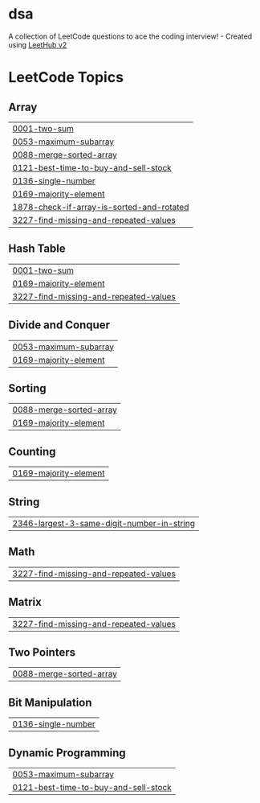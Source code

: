 # dsa
A collection of LeetCode questions to ace the coding interview! - Created using [LeetHub v2](https://github.com/arunbhardwaj/LeetHub-2.0)

<!---LeetCode Topics Start-->
# LeetCode Topics
## Array
|  |
| ------- |
| [0001-two-sum](https://github.com/mishra-khushboo/dsa/tree/master/0001-two-sum) |
| [0053-maximum-subarray](https://github.com/mishra-khushboo/dsa/tree/master/0053-maximum-subarray) |
| [0088-merge-sorted-array](https://github.com/mishra-khushboo/dsa/tree/master/0088-merge-sorted-array) |
| [0121-best-time-to-buy-and-sell-stock](https://github.com/mishra-khushboo/dsa/tree/master/0121-best-time-to-buy-and-sell-stock) |
| [0136-single-number](https://github.com/mishra-khushboo/dsa/tree/master/0136-single-number) |
| [0169-majority-element](https://github.com/mishra-khushboo/dsa/tree/master/0169-majority-element) |
| [1878-check-if-array-is-sorted-and-rotated](https://github.com/mishra-khushboo/dsa/tree/master/1878-check-if-array-is-sorted-and-rotated) |
| [3227-find-missing-and-repeated-values](https://github.com/mishra-khushboo/dsa/tree/master/3227-find-missing-and-repeated-values) |
## Hash Table
|  |
| ------- |
| [0001-two-sum](https://github.com/mishra-khushboo/dsa/tree/master/0001-two-sum) |
| [0169-majority-element](https://github.com/mishra-khushboo/dsa/tree/master/0169-majority-element) |
| [3227-find-missing-and-repeated-values](https://github.com/mishra-khushboo/dsa/tree/master/3227-find-missing-and-repeated-values) |
## Divide and Conquer
|  |
| ------- |
| [0053-maximum-subarray](https://github.com/mishra-khushboo/dsa/tree/master/0053-maximum-subarray) |
| [0169-majority-element](https://github.com/mishra-khushboo/dsa/tree/master/0169-majority-element) |
## Sorting
|  |
| ------- |
| [0088-merge-sorted-array](https://github.com/mishra-khushboo/dsa/tree/master/0088-merge-sorted-array) |
| [0169-majority-element](https://github.com/mishra-khushboo/dsa/tree/master/0169-majority-element) |
## Counting
|  |
| ------- |
| [0169-majority-element](https://github.com/mishra-khushboo/dsa/tree/master/0169-majority-element) |
## String
|  |
| ------- |
| [2346-largest-3-same-digit-number-in-string](https://github.com/mishra-khushboo/dsa/tree/master/2346-largest-3-same-digit-number-in-string) |
## Math
|  |
| ------- |
| [3227-find-missing-and-repeated-values](https://github.com/mishra-khushboo/dsa/tree/master/3227-find-missing-and-repeated-values) |
## Matrix
|  |
| ------- |
| [3227-find-missing-and-repeated-values](https://github.com/mishra-khushboo/dsa/tree/master/3227-find-missing-and-repeated-values) |
## Two Pointers
|  |
| ------- |
| [0088-merge-sorted-array](https://github.com/mishra-khushboo/dsa/tree/master/0088-merge-sorted-array) |
## Bit Manipulation
|  |
| ------- |
| [0136-single-number](https://github.com/mishra-khushboo/dsa/tree/master/0136-single-number) |
## Dynamic Programming
|  |
| ------- |
| [0053-maximum-subarray](https://github.com/mishra-khushboo/dsa/tree/master/0053-maximum-subarray) |
| [0121-best-time-to-buy-and-sell-stock](https://github.com/mishra-khushboo/dsa/tree/master/0121-best-time-to-buy-and-sell-stock) |
<!---LeetCode Topics End-->